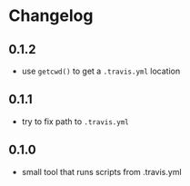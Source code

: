 # Changelog

## 0.1.2

* use ``getcwd()`` to get a ``.travis.yml`` location

## 0.1.1

* try to fix path to ``.travis.yml``

## 0.1.0

* small tool that runs scripts from .travis.yml
